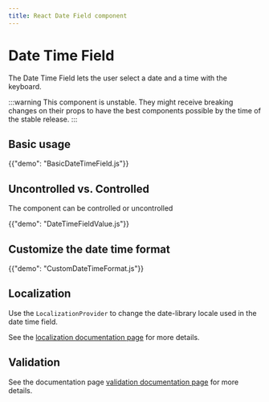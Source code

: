 ```yaml
---
title: React Date Field component
---
```


# Date Time Field

<p class="description">The Date Time Field lets the user select a date and a time with the keyboard.</p>

:::warning
This component is unstable.
They might receive breaking changes on their props to have the best components possible by the time of the stable release.
:::

## Basic usage

{{"demo": "BasicDateTimeField.js"}}

## Uncontrolled vs. Controlled

The component can be controlled or uncontrolled

{{"demo": "DateTimeFieldValue.js"}}

## Customize the date time format

{{"demo": "CustomDateTimeFormat.js"}}

## Localization

Use the `LocalizationProvider` to change the date-library locale used in the date time field.

See the [localization documentation page](/react-date-pickers/localization/) for more details.

## Validation

See the documentation page [validation documentation page](/react-date-pickers/validation/) for more details.
